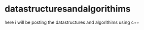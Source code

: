 # datastructuresandalgorithims
here i will be posting the datastructures and algorithims using c++ 

